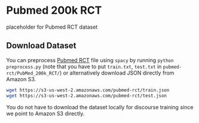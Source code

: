 # Pubmed 200k RCT

placeholder for Pubmed RCT dataset

## Download Dataset

You can preprocess [Pubmed RCT](https://github.com/Franck-Dernoncourt/pubmed-rct) file
using `spacy` by running `python preprocess.py`
(note that you have to put `train.txt`, `test.txt` in `pubmed-rct/PubMed_200k_RCT/`)
or alternatively download JSON directly from Amazon S3.

```bash
wget https://s3-us-west-2.amazonaws.com/pubmed-rct/train.json
wget https://s3-us-west-2.amazonaws.com/pubmed-rct/test.json
```

You do not have to download the dataset locally for discourse training
since we point to Amazon S3 directly.
